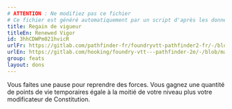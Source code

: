 ```yaml
---
# ATTENTION : Ne modifiez pas ce fichier
# Ce fichier est généré automatiquement par un script d'après les données du module Foundry VTT officiel et de sa traduction
title: Regain de vigueur
titleEn: Renewed Vigor
id: 3hhCDWPm021hvicR
urlFr: https://gitlab.com/pathfinder-fr/foundryvtt-pathfinder2-fr/-/blob/master/data/feats/3hhCDWPm021hvicR.htm
urlEn: https://gitlab.com/hooking/foundry-vtt---pathfinder-2e/-/blob/master/packs/data/feats.db/renewed-vigor.json
group: feats
layout: dons
---
```

Vous faites une pause pour reprendre des forces. Vous gagnez une quantité de points de vie temporaires égale à la moitié de votre niveau plus votre modificateur de Constitution.



